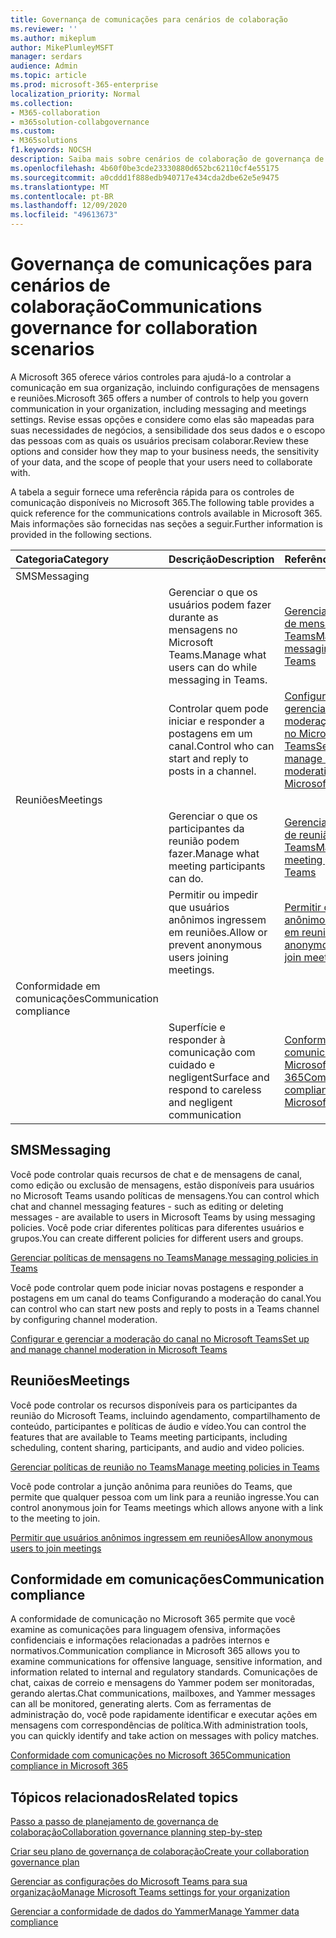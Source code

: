 ```yaml
---
title: Governança de comunicações para cenários de colaboração
ms.reviewer: ''
ms.author: mikeplum
author: MikePlumleyMSFT
manager: serdars
audience: Admin
ms.topic: article
ms.prod: microsoft-365-enterprise
localization_priority: Normal
ms.collection:
- M365-collaboration
- m365solution-collabgovernance
ms.custom:
- M365solutions
f1.keywords: NOCSH
description: Saiba mais sobre cenários de colaboração de governança de comunicações.
ms.openlocfilehash: 4b60f0be3cde23330880d652bc62110cf4e55175
ms.sourcegitcommit: a0cddd1f888edb940717e434cda2dbe62e5e9475
ms.translationtype: MT
ms.contentlocale: pt-BR
ms.lasthandoff: 12/09/2020
ms.locfileid: "49613673"
---
```

# <a name="communications-governance-for-collaboration-scenarios"></a><span data-ttu-id="d9c63-103">Governança de comunicações para cenários de colaboração</span><span class="sxs-lookup"><span data-stu-id="d9c63-103">Communications governance for collaboration scenarios</span></span>

<span data-ttu-id="d9c63-104">A Microsoft 365 oferece vários controles para ajudá-lo a controlar a comunicação em sua organização, incluindo configurações de mensagens e reuniões.</span><span class="sxs-lookup"><span data-stu-id="d9c63-104">Microsoft 365 offers a number of controls to help you govern communication in your organization, including messaging and meetings settings.</span></span> <span data-ttu-id="d9c63-105">Revise essas opções e considere como elas são mapeadas para suas necessidades de negócios, a sensibilidade dos seus dados e o escopo das pessoas com as quais os usuários precisam colaborar.</span><span class="sxs-lookup"><span data-stu-id="d9c63-105">Review these options and consider how they map to your business needs, the sensitivity of your data, and the scope of people that your users need to collaborate with.</span></span>

<span data-ttu-id="d9c63-106">A tabela a seguir fornece uma referência rápida para os controles de comunicação disponíveis no Microsoft 365.</span><span class="sxs-lookup"><span data-stu-id="d9c63-106">The following table provides a quick reference for the communications controls available in Microsoft 365.</span></span> <span data-ttu-id="d9c63-107">Mais informações são fornecidas nas seções a seguir.</span><span class="sxs-lookup"><span data-stu-id="d9c63-107">Further information is provided in the following sections.</span></span>

|<span data-ttu-id="d9c63-108">Categoria</span><span class="sxs-lookup"><span data-stu-id="d9c63-108">Category</span></span>|<span data-ttu-id="d9c63-109">Descrição</span><span class="sxs-lookup"><span data-stu-id="d9c63-109">Description</span></span>|<span data-ttu-id="d9c63-110">Referência</span><span class="sxs-lookup"><span data-stu-id="d9c63-110">Reference</span></span>|
|:-------|:----------|:--------|
|<span data-ttu-id="d9c63-111">SMS</span><span class="sxs-lookup"><span data-stu-id="d9c63-111">Messaging</span></span>|||
||<span data-ttu-id="d9c63-112">Gerenciar o que os usuários podem fazer durante as mensagens no Microsoft Teams.</span><span class="sxs-lookup"><span data-stu-id="d9c63-112">Manage what users can do while messaging in Teams.</span></span>|[<span data-ttu-id="d9c63-113">Gerenciar políticas de mensagens no Teams</span><span class="sxs-lookup"><span data-stu-id="d9c63-113">Manage messaging policies in Teams</span></span>](https://docs.microsoft.com/microsoftteams/messaging-policies-in-teams)|
||<span data-ttu-id="d9c63-114">Controlar quem pode iniciar e responder a postagens em um canal.</span><span class="sxs-lookup"><span data-stu-id="d9c63-114">Control who can start and reply to posts in a channel.</span></span>|[<span data-ttu-id="d9c63-115">Configurar e gerenciar a moderação do canal no Microsoft Teams</span><span class="sxs-lookup"><span data-stu-id="d9c63-115">Set up and manage channel moderation in Microsoft Teams</span></span>](https://docs.microsoft.com/microsoftteams/manage-channel-moderation-in-teams)|
|<span data-ttu-id="d9c63-116">Reuniões</span><span class="sxs-lookup"><span data-stu-id="d9c63-116">Meetings</span></span>|||
||<span data-ttu-id="d9c63-117">Gerenciar o que os participantes da reunião podem fazer.</span><span class="sxs-lookup"><span data-stu-id="d9c63-117">Manage what meeting participants can do.</span></span>|[<span data-ttu-id="d9c63-118">Gerenciar políticas de reunião no Teams</span><span class="sxs-lookup"><span data-stu-id="d9c63-118">Manage meeting policies in Teams</span></span>](https://docs.microsoft.com/microsoftteams/meeting-policies-in-teams)|
||<span data-ttu-id="d9c63-119">Permitir ou impedir que usuários anônimos ingressem em reuniões.</span><span class="sxs-lookup"><span data-stu-id="d9c63-119">Allow or prevent anonymous users joining meetings.</span></span>|[<span data-ttu-id="d9c63-120">Permitir que usuários anônimos ingressem em reuniões</span><span class="sxs-lookup"><span data-stu-id="d9c63-120">Allow anonymous users to join meetings</span></span>](https://docs.microsoft.com/microsoftteams/meeting-settings-in-teams#allow-anonymous-users-to-join-meetings)|
|<span data-ttu-id="d9c63-121">Conformidade em comunicações</span><span class="sxs-lookup"><span data-stu-id="d9c63-121">Communication compliance</span></span>|||
||<span data-ttu-id="d9c63-122">Superfície e responder à comunicação com cuidado e negligent</span><span class="sxs-lookup"><span data-stu-id="d9c63-122">Surface and respond to careless and negligent communication</span></span>|[<span data-ttu-id="d9c63-123">Conformidade com comunicações no Microsoft 365</span><span class="sxs-lookup"><span data-stu-id="d9c63-123">Communication compliance in Microsoft 365</span></span>](https://docs.microsoft.com/microsoft-365/compliance/communication-compliance)|

## <a name="messaging"></a><span data-ttu-id="d9c63-124">SMS</span><span class="sxs-lookup"><span data-stu-id="d9c63-124">Messaging</span></span>

<span data-ttu-id="d9c63-125">Você pode controlar quais recursos de chat e de mensagens de canal, como edição ou exclusão de mensagens, estão disponíveis para usuários no Microsoft Teams usando políticas de mensagens.</span><span class="sxs-lookup"><span data-stu-id="d9c63-125">You can control which chat and channel messaging features - such as editing or deleting messages - are available to users in Microsoft Teams by using messaging policies.</span></span> <span data-ttu-id="d9c63-126">Você pode criar diferentes políticas para diferentes usuários e grupos.</span><span class="sxs-lookup"><span data-stu-id="d9c63-126">You can create different policies for different users and groups.</span></span>

[<span data-ttu-id="d9c63-127">Gerenciar políticas de mensagens no Teams</span><span class="sxs-lookup"><span data-stu-id="d9c63-127">Manage messaging policies in Teams</span></span>](https://docs.microsoft.com/microsoftteams/messaging-policies-in-teams)

<span data-ttu-id="d9c63-128">Você pode controlar quem pode iniciar novas postagens e responder a postagens em um canal do teams Configurando a moderação do canal.</span><span class="sxs-lookup"><span data-stu-id="d9c63-128">You can control who can start new posts and reply to posts in a Teams channel by configuring channel moderation.</span></span>

[<span data-ttu-id="d9c63-129">Configurar e gerenciar a moderação do canal no Microsoft Teams</span><span class="sxs-lookup"><span data-stu-id="d9c63-129">Set up and manage channel moderation in Microsoft Teams</span></span>](https://docs.microsoft.com/microsoftteams/manage-channel-moderation-in-teams)

## <a name="meetings"></a><span data-ttu-id="d9c63-130">Reuniões</span><span class="sxs-lookup"><span data-stu-id="d9c63-130">Meetings</span></span>

<span data-ttu-id="d9c63-131">Você pode controlar os recursos disponíveis para os participantes da reunião do Microsoft Teams, incluindo agendamento, compartilhamento de conteúdo, participantes e políticas de áudio e vídeo.</span><span class="sxs-lookup"><span data-stu-id="d9c63-131">You can control the features that are available to Teams meeting participants, including scheduling, content sharing, participants, and audio and video policies.</span></span>

[<span data-ttu-id="d9c63-132">Gerenciar políticas de reunião no Teams</span><span class="sxs-lookup"><span data-stu-id="d9c63-132">Manage meeting policies in Teams</span></span>](https://docs.microsoft.com/microsoftteams/meeting-policies-in-teams)

<span data-ttu-id="d9c63-133">Você pode controlar a junção anônima para reuniões do Teams, que permite que qualquer pessoa com um link para a reunião ingresse.</span><span class="sxs-lookup"><span data-stu-id="d9c63-133">You can control anonymous join for Teams meetings which allows anyone with a link to the meeting to join.</span></span>

[<span data-ttu-id="d9c63-134">Permitir que usuários anônimos ingressem em reuniões</span><span class="sxs-lookup"><span data-stu-id="d9c63-134">Allow anonymous users to join meetings</span></span>](https://docs.microsoft.com/microsoftteams/meeting-settings-in-teams#allow-anonymous-users-to-join-meetings)


## <a name="communication-compliance"></a><span data-ttu-id="d9c63-135">Conformidade em comunicações</span><span class="sxs-lookup"><span data-stu-id="d9c63-135">Communication compliance</span></span>

<span data-ttu-id="d9c63-136">A conformidade de comunicação no Microsoft 365 permite que você examine as comunicações para linguagem ofensiva, informações confidenciais e informações relacionadas a padrões internos e normativos.</span><span class="sxs-lookup"><span data-stu-id="d9c63-136">Communication compliance in Microsoft 365 allows you to examine communications for offensive language, sensitive information, and information related to internal and regulatory standards.</span></span> <span data-ttu-id="d9c63-137">Comunicações de chat, caixas de correio e mensagens do Yammer podem ser monitoradas, gerando alertas.</span><span class="sxs-lookup"><span data-stu-id="d9c63-137">Chat communications, mailboxes, and Yammer messages can all be monitored, generating alerts.</span></span> <span data-ttu-id="d9c63-138">Com as ferramentas de administração do, você pode rapidamente identificar e executar ações em mensagens com correspondências de política.</span><span class="sxs-lookup"><span data-stu-id="d9c63-138">With administration tools, you can quickly identify and take action on messages with policy matches.</span></span>

[<span data-ttu-id="d9c63-139">Conformidade com comunicações no Microsoft 365</span><span class="sxs-lookup"><span data-stu-id="d9c63-139">Communication compliance in Microsoft 365</span></span>](https://docs.microsoft.com/microsoft-365/compliance/communication-compliance)

## <a name="related-topics"></a><span data-ttu-id="d9c63-140">Tópicos relacionados</span><span class="sxs-lookup"><span data-stu-id="d9c63-140">Related topics</span></span>

[<span data-ttu-id="d9c63-141">Passo a passo de planejamento de governança de colaboração</span><span class="sxs-lookup"><span data-stu-id="d9c63-141">Collaboration governance planning step-by-step</span></span>](collaboration-governance-overview.md#collaboration-governance-planning-step-by-step)

[<span data-ttu-id="d9c63-142">Criar seu plano de governança de colaboração</span><span class="sxs-lookup"><span data-stu-id="d9c63-142">Create your collaboration governance plan</span></span>](collaboration-governance-first.md)

[<span data-ttu-id="d9c63-143">Gerenciar as configurações do Microsoft Teams para sua organização</span><span class="sxs-lookup"><span data-stu-id="d9c63-143">Manage Microsoft Teams settings for your organization</span></span>](https://docs.microsoft.com/microsoftteams/enable-features-office-365)

[<span data-ttu-id="d9c63-144">Gerenciar a conformidade de dados do Yammer</span><span class="sxs-lookup"><span data-stu-id="d9c63-144">Manage Yammer data compliance</span></span>](https://docs.microsoft.com/yammer/manage-security-and-compliance/manage-data-compliance)
